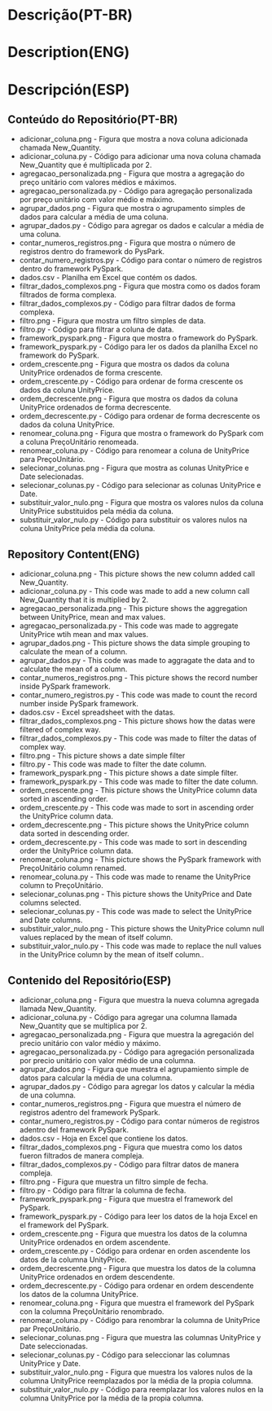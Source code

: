# Descrição(PT-BR)
# Description(ENG)
# Descripción(ESP)

## Conteúdo do Repositório(PT-BR)
+ adicionar_coluna.png - Figura que mostra a nova coluna adicionada chamada New_Quantity.
+ adicionar_coluna.py - Código para adicionar uma nova coluna chamada New_Quantity que é multiplicada por 2. 
+ agregacao_personalizada.png - Figura que mostra a agregação do preço unitário com valores médios e máximos.
+ agregacao_personalizada.py - Código para agregação personalizada por preço unitário com valor médio e máximo.
+ agrupar_dados.png - Figura que mostra o agrupamento simples de dados para calcular a média de uma coluna.
+ agrupar_dados.py - Código para agregar os dados e calcular a média de uma coluna. 
+ contar_numeros_registros.png - Figura que mostra o número de registros dentro do framework do PysPark. 
+ contar_numero_registros.py - Código para contar o número de registros dentro do framework PySpark.
+ dados.csv - Planilha em Excel que contém os dados.
+ filtrar_dados_complexos.png - Figura que mostra como os dados foram filtrados de forma complexa.
+ filtrar_dados_complexos.py - Código para filtrar dados de forma complexa.
+ filtro.png - Figura que mostra um filtro simples de data.
+ filtro.py - Código para filtrar a coluna de data.
+ framework_pyspark.png - Figura que mostra o framework do PySpark.
+ framework_pyspark.py - Código para ler os dados da planilha Excel no framework do PySpark.
+ ordem_crescente.png - Figura que mostra os dados da coluna UnityPrice ordenados de forma crescente.
+ ordem_crescente.py - Código para ordenar de forma crescente os dados da coluna UnityPrice.
+ ordem_decrescente.png - Figura que mostra os dados da coluna UnityPrice ordenados de forma decrescente.
+ ordem_decrescente.py - Código para ordenar de forma decrescente os dados da coluna UnityPrice. 
+ renomear_coluna.png - Figura que mostra o framework do PySpark com a coluna PreçoUnitário renomeada.
+ renomear_coluna.py - Código para renomear a coluna de UnityPrice para PreçoUnitário.
+ selecionar_colunas.png - Figura que mostra as colunas UnityPrice e Date selecionadas.
+ selecionar_colunas.py - Código para selecionar as colunas UnityPrice e Date.
+ substituir_valor_nulo.png - Figura que mostra os valores nulos da coluna UnityPrice substituidos pela média da coluna.
+ substituir_valor_nulo.py - Código para substituir os valores nulos na coluna UnityPrice pela média da coluna.
  
## Repository Content(ENG)
+ adicionar_coluna.png - This picture shows the new column added call New_Quantity. 
+ adicionar_coluna.py - This code was made to add a new column call New_Quantity that it is multiplied by 2.
+ agregacao_personalizada.png - This picture shows the aggregation between UnityPrice, mean and max values. 
+ agregacao_personalizada.py - This code was made to aggregate UnityPrice wtih mean and max values.
+ agrupar_dados.png - This picture shows the data simple grouping to calculate the mean of a column.
+ agrupar_dados.py - This code was made to aggragate the data and to calculate the mean of a column.
+ contar_numeros_registros.png - This picture shows the record number inside PySpark framework.
+ contar_numero_registros.py - This code was made to count the record number inside PySpark framework.
+ dados.csv - Excel spreadsheet with the datas.
+ filtrar_dados_complexos.png - This picture shows how the datas were filtered of complex way.
+ filtrar_dados_complexos.py - This code was made to filter the datas of complex way.
+ filtro.png - This picture shows a date simple filter
+ filtro.py - This code was made to filter the date column.
+ framework_pyspark.png - This picture shows a date simple filter.
+ framework_pyspark.py - This code was made to filter the date column.
+ ordem_crescente.png - This picture shows the UnityPrice column data sorted in ascending order. 
+ ordem_crescente.py - This code was made to sort in ascending order the UnityPrice column data.
+ ordem_decrescente.png - This picture shows the UnityPrice column data sorted in descending order.
+ ordem_decrescente.py - This code was made to sort in descending order the UnityPrice column data.
+ renomear_coluna.png - This picture shows the PySpark framework with PreçoUnitário column renamed.
+ renomear_coluna.py - This code was made to rename the UnityPrice column to PreçoUnitário.
+ selecionar_colunas.png - This picture shows the UnityPrice and Date columns selected.
+ selecionar_colunas.py - This code was made to select the UnityPrice and Date columns.
+ substituir_valor_nulo.png - This picture shows the UnityPrice column null values replaced by the mean of itself column. 
+ substituir_valor_nulo.py - This code was made to replace the null values in the UnityPrice column by the mean of itself column..

## Contenido del Repositório(ESP)
+ adicionar_coluna.png - Figura que muestra la nueva columna agregada llamada New_Quantity. 
+ adicionar_coluna.py - Código para agregar  una columna llamada New_Quantity que se multiplica por 2. 
+ agregacao_personalizada.png - Figura que muestra la agregación del precio unitário con valor médio y máximo.
+ agregacao_personalizada.py - Código para agregación personalizada por precio unitário con valor médio de una columna.
+ agrupar_dados.png - Figura que muestra el agrupamiento simple de datos para calcular la média de una columna.
+ agrupar_dados.py - Código para agregar los datos y calcular la média de una columna.
+ contar_numeros_registros.png - Figura que muestra el número de registros adentro del framework PySpark.
+ contar_numero_registros.py - Código para contar números de registros adentro del framework PySpark.
+ dados.csv - Hoja en Excel que contiene los datos.
+ filtrar_dados_complexos.png - Figura que muestra como los datos fueron filtrados de manera compleja.
+ filtrar_dados_complexos.py - Código para filtrar datos de manera compleja.
+ filtro.png - Figura que muestra un filtro simple de fecha.
+ filtro.py - Código para filtrar la columna de fecha.
+ framework_pyspark.png - Figura que muestra el framework del PySpark.
+ framework_pyspark.py - Código para leer los datos de la hoja Excel en el framework del PySpark.
+ ordem_crescente.png - Figura que muestra los datos de la columna UnityPrice ordenados en ordem ascendente.
+ ordem_crescente.py - Código para ordenar en orden ascendente los datos de la columna UnityPrice.
+ ordem_decrescente.png - Figura que muestra los datos de la columna UnityPrice ordenados en ordem descendente.
+ ordem_decrescente.py - Código para ordenar en  ordem descendente los datos de la columna UnityPrice.
+ renomear_coluna.png - Figura que muestra el framework del PySpark con la columna PreçoUnitário renombrado.
+ renomear_coluna.py - Código para renombrar  la columna de UnityPrice par PreçoUnitário.
+ selecionar_colunas.png - Figura que muestra las columnas UnityPrice y Date seleccionadas.
+ selecionar_colunas.py - Código para seleccionar las columnas UnityPrice y Date.
+ substituir_valor_nulo.png - Figura que muestra los valores nulos de la columna UnityPrice reemplazados por la média de la propia columna.
+ substituir_valor_nulo.py - Código para reemplazar los valores nulos en la columna UnityPrice por la média de la propia columna.
